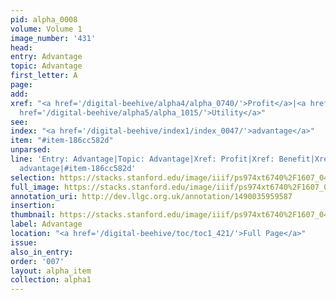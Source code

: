 ```yaml
---
pid: alpha_0008
volume: Volume 1
image_number: '431'
head: 
entry: Advantage
topic: Advantage
first_letter: A
page: 
add: 
xref: "<a href='/digital-beehive/alpha4/alpha_0740/'>Profit</a>|<a href='/digital-beehive/alpha1/alpha_0079/'>Benefit</a>|<a
  href='/digital-beehive/alpha5/alpha_1015/'>Utility</a>"
see: 
index: "<a href='/digital-beehive/index1/index_0047/'>advantage</a>"
item: "#item-186cc582d"
unparsed: 
line: 'Entry: Advantage|Topic: Advantage|Xref: Profit|Xref: Benefit|Xref: Utility|Index:
  advantage|#item-186cc582d'
selection: https://stacks.stanford.edu/image/iiif/ps974xt6740%2F1607_0430/369,3725,3011,473/full/0/default.jpg
full_image: https://stacks.stanford.edu/image/iiif/ps974xt6740%2F1607_0430/full/full/0/default.jpg
annotation_uri: http://dev.llgc.org.uk/annotation/1490035959587
insertion: 
thumbnail: https://stacks.stanford.edu/image/iiif/ps974xt6740%2F1607_0430/369,3725,600,180/250,/0/default.jpg
label: Advantage
location: "<a href='/digital-beehive/toc/toc1_421/'>Full Page</a>"
issue: 
also_in_entry: 
order: '007'
layout: alpha_item
collection: alpha1
---
```

